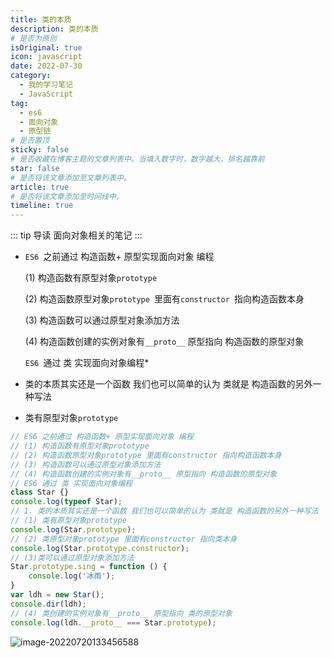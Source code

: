 ```yaml
---
title: 类的本质
description: 类的本质
# 是否为原创
isOriginal: true
icon: javascript
date: 2022-07-30
category:
  - 我的学习笔记
  - JavaScript
tag:
  - es6
  - 面向对象
  - 原型链
# 是否置顶
sticky: false
# 是否收藏在博客主题的文章列表中。当填入数字时，数字越大，排名越靠前
star: false
# 是否将该文章添加至文章列表中。
article: true
# 是否将该文章添加至时间线中。
timeline: true
---
```

<CountView></CountView>



::: tip 导读
面向对象相关的笔记
:::
<!-- more -->


- `ES6 `之前通过 构造函数+ 原型实现面向对象 编程

  (1) 构造函数有原型对象`prototype`

  (2) 构造函数原型对象`prototype `里面有`constructor `指向构造函数本身

  (3) 构造函数可以通过原型对象添加方法

  (4) 构造函数创建的实例对象有`__proto__` 原型指向 构造函数的原型对象

  `ES6 `通过 类 实现面向对象编程*

- 类的本质其实还是一个函数 我们也可以简单的认为 类就是 构造函数的另外一种写法

- 类有原型对象`prototype`

```js
// ES6 之前通过 构造函数+ 原型实现面向对象 编程
// (1) 构造函数有原型对象prototype 
// (2) 构造函数原型对象prototype 里面有constructor 指向构造函数本身
// (3) 构造函数可以通过原型对象添加方法
// (4) 构造函数创建的实例对象有__proto__ 原型指向 构造函数的原型对象
// ES6 通过 类 实现面向对象编程 
class Star {}
console.log(typeof Star);
// 1. 类的本质其实还是一个函数 我们也可以简单的认为 类就是 构造函数的另外一种写法
// (1) 类有原型对象prototype 
console.log(Star.prototype);
// (2) 类原型对象prototype 里面有constructor 指向类本身
console.log(Star.prototype.constructor);
// (3)类可以通过原型对象添加方法
Star.prototype.sing = function () {
    console.log('冰雨');
}
var ldh = new Star();
console.dir(ldh);
// (4) 类创建的实例对象有__proto__ 原型指向 类的原型对象
console.log(ldh.__proto__ === Star.prototype);
```

![image-20220720133456588](https://public-1310720021.cos.ap-shanghai.myqcloud.com/img/md/typora-user-images/2022-07-20-13:34:56*image-20220720133456588*9.png)